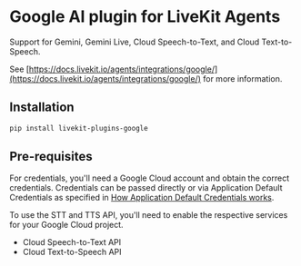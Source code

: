 # Google AI plugin for LiveKit Agents

Support for Gemini, Gemini Live, Cloud Speech-to-Text, and Cloud Text-to-Speech.

See [https://docs.livekit.io/agents/integrations/google/](https://docs.livekit.io/agents/integrations/google/) for more information.

## Installation

```bash
pip install livekit-plugins-google
```

## Pre-requisites

For credentials, you'll need a Google Cloud account and obtain the correct credentials. Credentials can be passed directly or via Application Default Credentials as specified in [How Application Default Credentials works](https://cloud.google.com/docs/authentication/application-default-credentials).

To use the STT and TTS API, you'll need to enable the respective services for your Google Cloud project.

- Cloud Speech-to-Text API
- Cloud Text-to-Speech API
